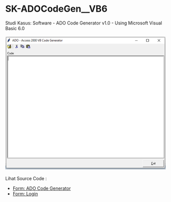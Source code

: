 # SK-ADOCodeGen__VB6
Studi Kasus: Software - ADO Code Generator v1.0 - Using Microsoft Visual Basic 6.0<br><br>
<img src="https://github.com/RizkyKhapidsyah/SK-ADOCodeGen__VB6/blob/master/result/001.PNG"><br><br>
Lihat Source Code : <br>
- <a href="https://github.com/RizkyKhapidsyah/SK-ADOCodeGen__VB6/blob/master/ADOCodeGenerator.frm">Form: ADO Code Generator</a><br>
- <a href="https://github.com/RizkyKhapidsyah/SK-ADOCodeGen__VB6/blob/master/frmLogin.frm">Form: Login</a>

